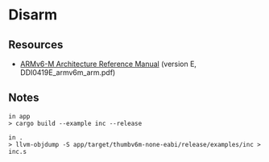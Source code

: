 # Disarm

## Resources

- [ARMv6-M Architecture Reference Manual](https://developer.arm.com/documentation/ddi0419/latest/) (version E, DDI0419E_armv6m_arm.pdf)

## Notes

```shell
in app
> cargo build --example inc --release

in .
> llvm-objdump -S app/target/thumbv6m-none-eabi/release/examples/inc > inc.s
```